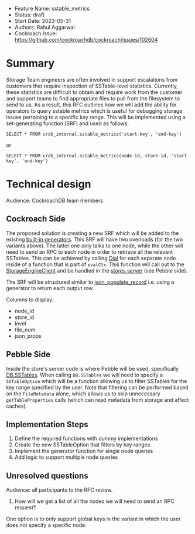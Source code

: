 - Feature Name: sstable_metrics
- Status: draft 
- Start Date: 2023-05-31
- Authors: Rahul Aggarwal
- Cockroach Issue: https://github.com/cockroachdb/cockroach/issues/102604

# Summary

Storage Team engineers are often involved in support escalations from customers
that require inspection of SSTable-level statistics. Currently, these
statistics are difficult to obtain and require work from the customer and
support teams to find appropriate files to pull from the filesystem to send to
us. As a result, this RFC outlines how we will add the ability for operators to
query sstable metrics which is useful for debugging storage issues pertaining
to a specific key range. This will be implemented using a set-generating
function (SRF) and used as follows.

```SELECT * FROM crdb_internal.sstable_metrics('start-key', 'end-key')```

or 

```SELECT * FROM crdb_internal.sstable_metrics(node-id, store-id, 'start-key', 'end-key')```


# Technical design

Audience: CockroachDB team members

## Cockroach Side

The proposed solution is creating a new SRF which will be added to the existing
[built-in
generators](https://github.com/cockroachdb/cockroach/blob/3526c9ca65a94bd751b23a65b3c96a1513c961bc/pkg/sql/sem/builtins/generator_builtins.go#L107).
This SRF will have two overloads (for the two variants above). The latter one
only talks to one node, while the other will need to send an RPC to each node
in order to retrieve all the relevant SSTables. This can be achieved by calling
[Dial](https://github.com/cockroachdb/cockroach/blob/7d8e56533549abedd7ceceeafc469ca4e224e4ed/pkg/rpc/nodedialer/nodedialer.go#L101)
for each separate node inside of a function that is part of `evalCtx`. This
function will call out to the
[StorageEngineClient](https://github.com/cockroachdb/cockroach/blob/213da1f9fb591d90dcea6590b31da8c55b0756f9/pkg/kv/kvserver/storage_engine_client.go#LL23)
and be handled in the [stores
server](https://github.com/cockroachdb/cockroach/blob/5b6302b2ed2a83f49b55329ce3cac5f6135d0aea/pkg/kv/kvserver/stores_server.go#L24)
(see Pebble side). 

The SRF will be structured similar to
[json_populate_record](https://github.com/cockroachdb/cockroach/blob/f97d24aa661d8e1561f27a740325ebdabd62c926/pkg/sql/sem/builtins/generator_builtins.go#L383-L385)
i.e. using a generator to return each output row.

Columns to display: 

- node_id 
- store_id 
- level
- file_num
- json_props

## Pebble Side

Inside the store's server code is where Pebble will be used, specifically
[DB.SSTables](https://github.com/cockroachdb/pebble/blob/25a8e9bb8d9586e5090979f24dec11712e9f4b3c/db.go#L1912).
When calling `DB.SSTables` we will need to specify a `SSTableOption` which will
be a function allowing us to filter SSTables for the key range specified by the
user. Note that filtering can be performed based on the `FileMetadata` alone,
which allows us to skip unnecessary `getTableProperties` calls (which can read
metadata from storage and affect caches).

## Implementation Steps 

1. Define the required functions with dummy implementations
2. Create the new SSTableOption that filters by key ranges
3. Implement the generator function for single node queries
4. Add logic to support multiple node queries

## Unresolved questions

Audience: all participants to the RFC review.

1. How will we get a list of all the nodes we will need to send an RPC request? 

One option is to only support global keys in the variant in which the user does
not specify a specific node.

